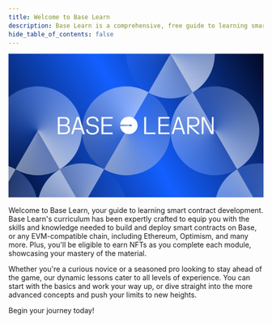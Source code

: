 ```yaml
---
title: Welcome to Base Learn
description: Base Learn is a comprehensive, free guide to learning smart contract development.
hide_table_of_contents: false
---
```


![Welcome](../assets/images/welcome/Base_Learn_Hero.png)

Welcome to Base Learn, your guide to learning smart contract development. Base Learn's curriculum has been expertly crafted to equip you with the skills and knowledge needed to build and deploy smart contracts on Base, or any EVM-compatible chain, including Ethereum, Optimism, and many more. Plus, you'll be eligible to earn NFTs as you complete each module, showcasing your mastery of the material.

Whether you're a curious novice or a seasoned pro looking to stay ahead of the game, our dynamic lessons cater to all levels of experience. You can start with the basics and work your way up, or dive straight into the more advanced concepts and push your limits to new heights.

Begin your journey today!
